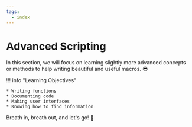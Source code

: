 ```yaml
---
tags:
  - index
---
```

# Advanced Scripting

In this section, we will focus on learning slightly more advanced concepts
or methods to help writing beautiful and useful macros. :sunglasses:

!!! info "Learning Objectives"

    * Writing functions
    * Documenting code
    * Making user interfaces
    * Knowing how to find information

Breath in, breath out, and let's go! :muscle:
